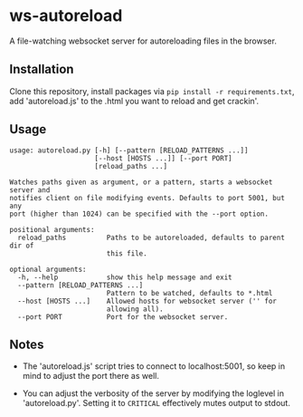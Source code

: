 # ws-autoreload

A file-watching websocket server for autoreloading files in
the browser.

## Installation

Clone this repository, install packages via `pip install -r requirements.txt`,
add 'autoreload.js' to the .html you want to reload and get crackin'.

## Usage
```
usage: autoreload.py [-h] [--pattern [RELOAD_PATTERNS ...]]
                     [--host [HOSTS ...]] [--port PORT]
                     [reload_paths ...]

Watches paths given as argument, or a pattern, starts a websocket server and
notifies client on file modifying events. Defaults to port 5001, but any
port (higher than 1024) can be specified with the --port option.

positional arguments:
  reload_paths          Paths to be autoreloaded, defaults to parent dir of
                        this file.

optional arguments:
  -h, --help            show this help message and exit
  --pattern [RELOAD_PATTERNS ...]
                        Pattern to be watched, defaults to *.html
  --host [HOSTS ...]    Allowed hosts for websocket server ('' for
                        allowing all).
  --port PORT           Port for the websocket server.
```

## Notes

* The 'autoreload.js' script tries to connect to localhost:5001, so keep
in mind to adjust the port there as well.

* You can adjust the verbosity of the server by modifying the loglevel in
'autoreload.py'. Setting it to `CRITICAL` effectively mutes output to stdout.
